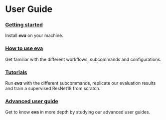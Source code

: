 # User Guide

### [Getting started](getting_started.md)

Install ***eva*** on your machine.

### [How to use eva](how_to_use.md)

Get familiar with the different workflows, subcommands and configurations.

### [Tutorials](tutorials/index.md)

Run ***eva*** with the different subcommands, replicate our evaluation results and train a supervised ResNet18 from scratch.

### [Advanced user guide](advanced/index.md)

Get to know **eva** in more depth by studying our advanced user guides.